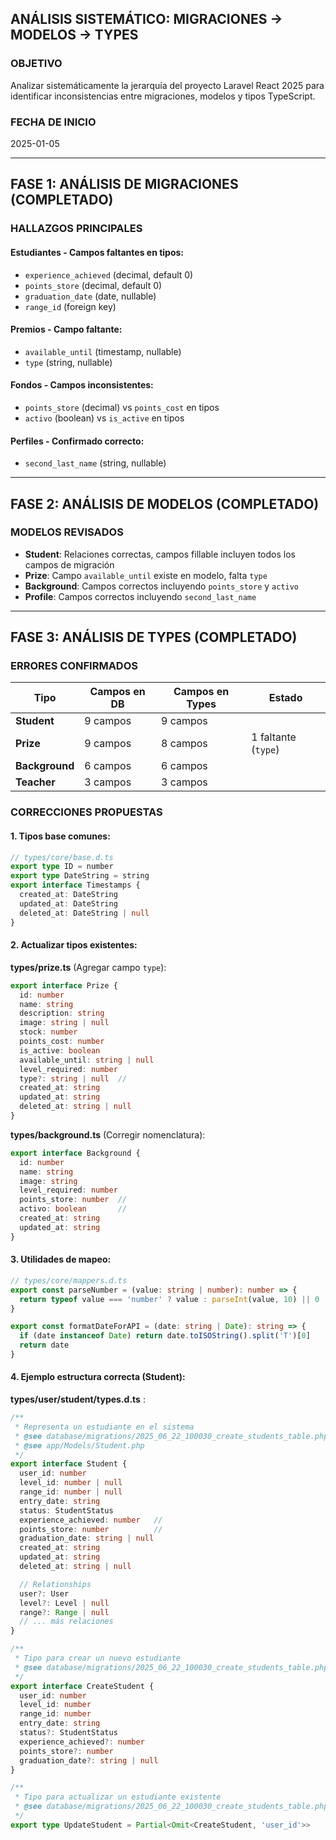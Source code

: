 ##  ANÁLISIS SISTEMÁTICO: MIGRACIONES → MODELOS → TYPES

###  OBJETIVO
Analizar sistemáticamente la jerarquía del proyecto Laravel React 2025 para identificar inconsistencias entre migraciones, modelos y tipos TypeScript.

###  FECHA DE INICIO
2025-01-05

---

##  FASE 1: ANÁLISIS DE MIGRACIONES (COMPLETADO)

###  HALLAZGOS PRINCIPALES

#### **Estudiantes** - Campos faltantes en tipos:
- `experience_achieved` (decimal, default 0) 
- `points_store` (decimal, default 0) 
- `graduation_date` (date, nullable) 
- `range_id` (foreign key) 

#### **Premios** - Campo faltante:
- `available_until` (timestamp, nullable) 
- `type` (string, nullable) 

#### **Fondos** - Campos inconsistentes:
- `points_store` (decimal) vs `points_cost` en tipos 
- `activo` (boolean) vs `is_active` en tipos 

#### **Perfiles** - Confirmado correcto:
- `second_last_name` (string, nullable) 

---

##  FASE 2: ANÁLISIS DE MODELOS (COMPLETADO)

###  MODELOS REVISADOS
- **Student**: Relaciones correctas, campos fillable incluyen todos los campos de migración
- **Prize**: Campo `available_until` existe en modelo, falta `type`
- **Background**: Campos correctos incluyendo `points_store` y `activo`
- **Profile**: Campos correctos incluyendo `second_last_name`

---

##  FASE 3: ANÁLISIS DE TYPES (COMPLETADO)

###  ERRORES CONFIRMADOS

| Tipo | Campos en DB | Campos en Types | Estado |
|------|---------------|-----------------|---------|
| **Student** | 9 campos | 9 campos | 
| **Prize** | 9 campos | 8 campos | 1 faltante (`type`) |
| **Background** | 6 campos | 6 campos | 
| **Teacher** | 3 campos | 3 campos | 

###  CORRECCIONES PROPUESTAS

#### 1. **Tipos base comunes**:
```typescript
// types/core/base.d.ts
export type ID = number
export type DateString = string
export interface Timestamps {
  created_at: DateString
  updated_at: DateString
  deleted_at: DateString | null
}
```

#### 2. **Actualizar tipos existentes**:

**types/prize.ts** (Agregar campo `type`):
```typescript
export interface Prize {
  id: number
  name: string
  description: string
  image: string | null
  stock: number
  points_cost: number
  is_active: boolean
  available_until: string | null
  level_required: number
  type?: string | null  // 
  created_at: string
  updated_at: string
  deleted_at: string | null
}
```

**types/background.ts** (Corregir nomenclatura):
```typescript
export interface Background {
  id: number
  name: string
  image: string
  level_required: number
  points_store: number  // 
  activo: boolean       // 
  created_at: string
  updated_at: string
}
```

#### 3. **Utilidades de mapeo**:
```typescript
// types/core/mappers.d.ts
export const parseNumber = (value: string | number): number => {
  return typeof value === 'number' ? value : parseInt(value, 10) || 0
}

export const formatDateForAPI = (date: string | Date): string => {
  if (date instanceof Date) return date.toISOString().split('T')[0]
  return date
}
```

#### 4. **Ejemplo estructura correcta (Student)**:

**types/user/student/types.d.ts** :
```typescript
/**
 * Representa un estudiante en el sistema
 * @see database/migrations/2025_06_22_100030_create_students_table.php
 * @see app/Models/Student.php
 */
export interface Student {
  user_id: number
  level_id: number | null
  range_id: number | null
  entry_date: string
  status: StudentStatus
  experience_achieved: number   // 
  points_store: number          // 
  graduation_date: string | null
  created_at: string
  updated_at: string
  deleted_at: string | null

  // Relationships
  user?: User
  level?: Level | null
  range?: Range | null
  // ... más relaciones
}

/**
 * Tipo para crear un nuevo estudiante
 * @see database/migrations/2025_06_22_100030_create_students_table.php
 */
export interface CreateStudent {
  user_id: number
  level_id: number
  range_id: number
  entry_date: string
  status?: StudentStatus
  experience_achieved?: number
  points_store?: number
  graduation_date?: string | null
}

/**
 * Tipo para actualizar un estudiante existente
 * @see database/migrations/2025_06_22_100030_create_students_table.php
 */
export type UpdateStudent = Partial<Omit<CreateStudent, 'user_id'>>
